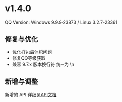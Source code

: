 # v1.4.0

QQ Version: Windows 9.9.9-23873 / Linux 3.2.7-23361

## 修复与优化
* 优化打包后体积问题
* 修复QQ等级获取
* 兼容 9.7.x 版本换行符 统一为 \n

## 新增与调整


新增的 API 详细见[API文档](https://napneko.github.io/zh-CN/develop/extends_api)
